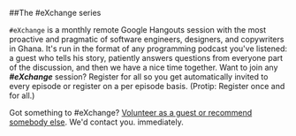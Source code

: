 ##The #eXchange series

`#eXchange` is a monthly remote Google Hangouts session with the most
proactive and pragmatic of software engineers, designers, and copywriters in
Ghana. It's run in the format of any programming podcast you've listened: a
guest who tells his story, patiently answers questions from everyone part of
the discussion, and then we have a nice time together. Want to join any ***#eXchange*** session? Register for all so you get automatically invited to every episode or register on a per episode basis. (Protip: Register once and for
all.)

Got something to #eXchange? [Volunteer as a guest or recommend somebody else](http://exchange.devcongress.com/guests/new). We'd contact you.
immediately.

